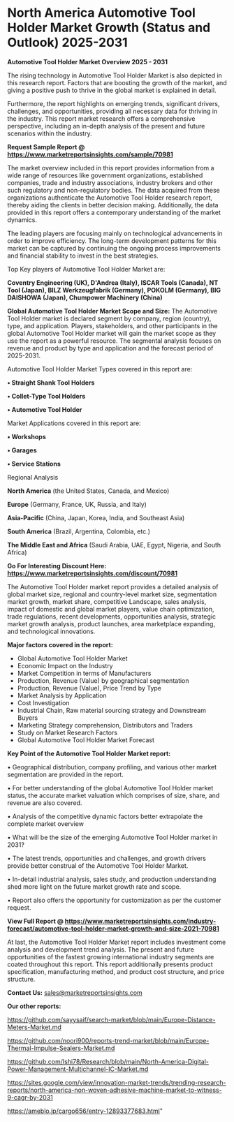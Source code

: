 # North America Automotive Tool Holder Market Growth (Status and Outlook) 2025-2031

<Strong> Automotive Tool Holder Market Overview 2025 - 2031</strong>

The rising technology in Automotive Tool Holder Market is also depicted in this research report. Factors that are boosting the growth of the market, and giving a positive push to thrive in the global market is explained in detail.

Furthermore, the report highlights on emerging trends, significant drivers, challenges, and opportunities, providing all necessary data for thriving in the industry. This report market research offers a comprehensive perspective, including an in-depth analysis of the present and future scenarios within the industry.

<strong>Request Sample Report @ <a href=https://www.marketreportsinsights.com/sample/70981>https://www.marketreportsinsights.com/sample/70981</a></strong>

The market overview included in this report provides information from a wide range of resources like government organizations, established companies, trade and industry associations, industry brokers and other such regulatory and non-regulatory bodies. The data acquired from these organizations authenticate the Automotive Tool Holder research report, thereby aiding the clients in better decision making. Additionally, the data provided in this report offers a contemporary understanding of the market dynamics.

The leading players are focusing mainly on technological advancements in order to improve efficiency. The long-term development patterns for this market can be captured by continuing the ongoing process improvements and financial stability to invest in the best strategies.

Top Key players of Automotive Tool Holder Market are:

<strong>Coventry Engineering (UK), D&#39;Andrea (Italy), ISCAR Tools (Canada), NT Tool (Japan), BILZ Werkzeugfabrik (Germany), POKOLM (Germany), BIG DAISHOWA (Japan), Chumpower Machinery (China)</strong>

<strong><b>Global Automotive Tool Holder Market Scope and Size:</b></strong>
The Automotive Tool Holder market is declared segment by company, region (country), type, and application. Players, stakeholders, and other participants in the global Automotive Tool Holder market will gain the market scope as they use the report as a powerful resource. The segmental analysis focuses on revenue and product by type and application and the forecast period of 2025-2031.

Automotive Tool Holder Market Types covered in this report are:

<strong>• Straight Shank Tool Holders

• Collet-Type Tool Holders

• Automotive Tool Holder</strong>

Market Applications covered in this report are:

<strong>• Workshops

• Garages

• Service Stations</strong> 

Regional Analysis

<strong>North America</strong> (the United States, Canada, and Mexico)

<strong>Europe</strong> (Germany, France, UK, Russia, and Italy)

<strong>Asia-Pacific</strong> (China, Japan, Korea, India, and Southeast Asia)

<strong>South America</strong> (Brazil, Argentina, Colombia, etc.)

<strong>The Middle East and Africa</strong> (Saudi Arabia, UAE, Egypt, Nigeria, and South Africa)

<strong>Go For Interesting Discount Here: <a href=https://www.marketreportsinsights.com/discount/70981>https://www.marketreportsinsights.com/discount/70981</a></strong>

The Automotive Tool Holder market report provides a detailed analysis of global market size, regional and country-level market size, segmentation market growth, market share, competitive Landscape, sales analysis, impact of domestic and global market players, value chain optimization, trade regulations, recent developments, opportunities analysis, strategic market growth analysis, product launches, area marketplace expanding, and technological innovations.

<strong><b>Major factors covered in the report:</b></strong>
<ul>
  <li>Global Automotive Tool Holder Market </li>
  <li>Economic Impact on the Industry</li>
  <li>Market Competition in terms of Manufacturers</li>
  <li>Production, Revenue (Value) by geographical segmentation</li>
  <li>Production, Revenue (Value), Price Trend by Type</li>
  <li>Market Analysis by Application</li>
  <li>Cost Investigation</li>
  <li>Industrial Chain, Raw material sourcing strategy and Downstream Buyers</li>
  <li>Marketing Strategy comprehension, Distributors and Traders</li>
  <li>Study on Market Research Factors</li>
  <li>Global Automotive Tool Holder Market Forecast</li>
</ul>

<strong><b>Key Point of the Automotive Tool Holder Market report:</b></strong>

• Geographical distribution, company profiling, and various other market segmentation are provided in the report.

• For better understanding of the global Automotive Tool Holder market status, the accurate market valuation which comprises of size, share, and revenue are also covered.

• Analysis of the competitive dynamic factors better extrapolate the complete market overview

• What will be the size of the emerging Automotive Tool Holder market in 2031?

• The latest trends, opportunities and challenges, and growth drivers provide better construal of the Automotive Tool Holder Market.

• In-detail industrial analysis, sales study, and production understanding shed more light on the future market growth rate and scope.

• Report also offers the opportunity for customization as per the customer request.

<strong><b>View Full Report @ <a href=https://www.marketreportsinsights.com/industry-forecast/automotive-tool-holder-market-growth-and-size-2021-70981>https://www.marketreportsinsights.com/industry-forecast/automotive-tool-holder-market-growth-and-size-2021-70981</a></b></strong>


At last, the Automotive Tool Holder Market report includes investment come analysis and development trend analysis. The present and future opportunities of the fastest growing international industry segments are coated throughout this report. This report additionally presents product specification, manufacturing method, and product cost structure, and price structure.

<strong>Contact Us:</strong>
sales@marketreportsinsights.com

<strong>Our other reports:</strong>

<a href=https://github.com/sayysaif/search-market/blob/main/Europe-Distance-Meters-Market.md>https://github.com/sayysaif/search-market/blob/main/Europe-Distance-Meters-Market.md</a>

<a href=https://github.com/noori900/reports-trend-market/blob/main/Europe-Thermal-Impulse-Sealers-Market.md>https://github.com/noori900/reports-trend-market/blob/main/Europe-Thermal-Impulse-Sealers-Market.md</a>

<a href=https://github.com/Ishi78/Research/blob/main/North-America-Digital-Power-Management-Multichannel-IC-Market.md>https://github.com/Ishi78/Research/blob/main/North-America-Digital-Power-Management-Multichannel-IC-Market.md</a>

<a href=https://sites.google.com/view/innovation-market-trends/trending-research-reports/north-america-non-woven-adhesive-machine-market-to-witness-9-cagr-by-2031>https://sites.google.com/view/innovation-market-trends/trending-research-reports/north-america-non-woven-adhesive-machine-market-to-witness-9-cagr-by-2031</a>

<a href=https://ameblo.jp/cargo656/entry-12893377683.html>https://ameblo.jp/cargo656/entry-12893377683.html</a>"
